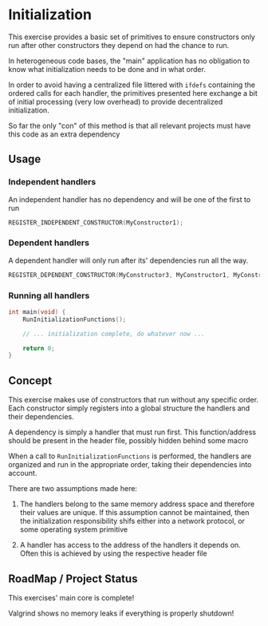 # Initialization

This exercise provides a basic set of primitives to ensure constructors only run
after other constructors they depend on had the chance to run.

In heterogeneous code bases, the "main" application has no obligation to know
 what initialization needs to be done and in what order.

In order to avoid having a centralized file littered with `ifdefs` containing
the ordered calls for each handler, the primitives presented here exchange a bit
of initial processing (very low overhead) to provide decentralized
initialization.

So far the only "con" of this method is that all relevant projects must have
this code as an extra dependency

## Usage

### Independent handlers

An independent handler has no dependency and will be one of the first to run

```C
REGISTER_INDEPENDENT_CONSTRUCTOR(MyConstructor1);
```


### Dependent handlers

A dependent handler will only run after its' dependencies run all the way.

```C
REGISTER_DEPENDENT_CONSTRUCTOR(MyConstructor3, MyConstructor1, MyConstructor2);
```

### Running all handlers

```C
int main(void) {
    RunInitializationFunctions();

    // ... initialization complete, do whatever now ...

    return 0;
}
```

## Concept

This exercise makes use of constructors that run without any specific order.
Each constructor simply registers into a global structure the handlers and their
dependencies.

A dependency is simply a handler that must run first. This function/address
should be present in the header file, possibly hidden behind some macro

When a call to `RunInitializationFunctions` is performed, the handlers are
organized and run in the appropriate order, taking their dependencies into
account.

There are two assumptions made here:

1. The handlers belong to the same memory address space and therefore their
values are unique.
If this assumption cannot be maintained, then the initialization responsibility
shifs either into a network protocol, or some operating system primitive

2. A handler has access to the address of the handlers it depends on.
Often this is achieved by using the respective header file

## RoadMap / Project Status

This exercises' main core is complete!

Valgrind shows no memory leaks if everything is properly shutdown!
